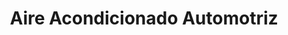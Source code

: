 ---
title: "Aire Acondicionado Automotriz"
url: /san-jose/aire-acondicionado-automotriz/
shop: Autowerkstatt
---
